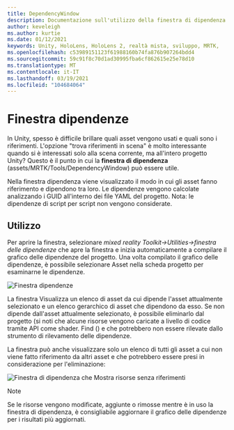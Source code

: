 ```yaml
---
title: DependencyWindow
description: Documentazione sull'utilizzo della finestra di dipendenza in MRTK
author: keveleigh
ms.author: kurtie
ms.date: 01/12/2021
keywords: Unity, HoloLens, HoloLens 2, realtà mista, sviluppo, MRTK,
ms.openlocfilehash: c53989151123f61988160b74fa876b907264bdd4
ms.sourcegitcommit: 59c91f8c70d1ad30995fba6cf862615e25e78d10
ms.translationtype: MT
ms.contentlocale: it-IT
ms.lasthandoff: 03/19/2021
ms.locfileid: "104684064"
---
```

# <a name="dependency-window"></a>Finestra dipendenze

In Unity, spesso è difficile brillare quali asset vengono usati e quali sono i riferimenti. L'opzione "trova riferimenti in scena" è molto interessante quando si è interessati solo alla scena corrente, ma all'intero progetto Unity? Questo è il punto in cui la **finestra di dipendenza** (assets/MRTK/Tools/DependencyWindow) può essere utile.

Nella finestra dipendenza viene visualizzato il modo in cui gli asset fanno riferimento e dipendono tra loro. Le dipendenze vengono calcolate analizzando i GUID all'interno dei file YAML del progetto. Nota: le dipendenze di script per script non vengono considerate.

## <a name="usage"></a>Utilizzo

Per aprire la finestra, selezionare *mixed reality Toolkit->Utilities->finestra delle dipendenze* che apre la finestra e inizia automaticamente a compilare il grafico delle dipendenze del progetto. Una volta compilato il grafico delle dipendenze, è possibile selezionare Asset nella scheda progetto per esaminarne le dipendenze.

![Finestra dipendenze](../images/dependency-window/MRTK_Dependency_Window.png)

La finestra Visualizza un elenco di asset da cui dipende l'asset attualmente selezionato e un elenco gerarchico di asset che dipendono da esso. Se non dipende dall'asset attualmente selezionato, è possibile eliminarlo dal progetto (si noti che alcune risorse vengono caricate a livello di codice tramite API come shader. Find () e che potrebbero non essere rilevate dallo strumento di rilevamento delle dipendenze.

La finestra può anche visualizzare solo un elenco di tutti gli asset a cui non viene fatto riferimento da altri asset e che potrebbero essere presi in considerazione per l'eliminazione:

![Finestra di dipendenza che Mostra risorse senza riferimenti](../images/dependency-window/MRTK_Dependency_Window_Unreferenced.png)

> [!NOTE]
> Se le risorse vengono modificate, aggiunte o rimosse mentre è in uso la finestra di dipendenza, è consigliabile aggiornare il grafico delle dipendenze per i risultati più aggiornati.
